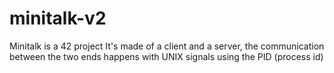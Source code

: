 # minitalk-v2
Minitalk is a 42 project 
It's made of a client and a server, the communication between the two ends happens with UNIX signals using the PID (process id)
